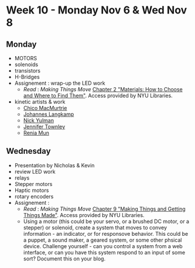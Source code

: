 # Week 10 - Monday Nov 6 & Wed Nov 8
## Monday
* MOTORS
* solenoids
* transistors
* H-Bridges
* Assignement : wrap-up the LED work
  * _Read_ : _Making Things Move_ [Chapter 2 "Materials: How to Choose and Where to Find Them"](https://www-accessengineeringlibrary-com.proxy.library.nyu.edu/content/book/9780071741675/chapter/chapter2#copy_link). Access provided by NYU Libraries.
* kinetic artists & work
  * [Chico MacMurtrie](https://amorphicrobotworks.org/)
  * [Johannes Langkamp](https://joway.eu/installations/de-beweging-van-ruimte/)
  * [Nick Yulman](https://www.nysoundworks.org/soundart#/bricolo/)
  * [Jennifer Townley](http://www.jennifertownley.com/)
  * [Renia Mun](https://www.reinamun.xyz/)

## Wednesday
* Presentation by Nicholas & Kevin
* review LED work
* relays
* Stepper motors
* Haptic motors
* rotary encoders
* Assignement :
  * _Read_ : _Making Things Move_ [Chapter 9 "Making Things and Getting Things Made"](https://www-accessengineeringlibrary-com.proxy.library.nyu.edu/content/book/9780071741675/chapter/chapter9). Access provided by NYU Libraries.
  * Using a motor (this could be your servo, or a brushed DC motor, or a stepper) or solenoid, create a system that moves to convey information - an indicator, or for responsove behavior. This could be a puppet, a sound maker, a geared system, or some other phsical device. Challenge yourself - can you control a system from a web interface, or can you have this system respond to an input of some sort? Document this on your blog.
